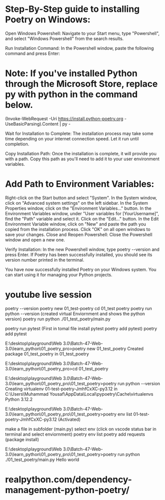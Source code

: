
# Step-By-Step guide to installing Poetry on Windows:
Open Windows Powershell: Navigate to your Start menu, type "Powershell", and select "Windows Powershell" from the search results.

Run Installation Command: In the Powershell window, paste the following command and press Enter:

# Note: If you've installed Python through the Microsoft Store, replace py with python in the command below.
(Invoke-WebRequest -Uri https://install.python-poetry.org -UseBasicParsing).Content | py -

Wait for Installation to Complete: The installation process may take some time depending on your internet connection speed. Let it run until completion.

Copy Installation Path: Once the installation is complete, it will provide you with a path. Copy this path as you'll need to add it to your user environment variables.

# Add Path to Environment Variables:

Right-click on the Start button and select "System".
In the System window, click on "Advanced system settings" on the left sidebar.
In the System Properties window, click on the "Environment Variables..." button.
In the Environment Variables window, under "User variables for [YourUsername]", find the "Path" variable and select it.
Click on the "Edit..." button.
In the Edit Environment Variable window, click on "New" and paste the path you copied from the installation process.
Click "OK" on all open windows to save your changes.
Close and Reopen Powershell: Close the Powershell window and open a new one.

Verify Installation: In the new Powershell window, type poetry --version and press Enter. If Poetry has been successfully installed, you should see its version number printed in the terminal.

You have now successfully installed Poetry on your Windows system. You can start using it for managing your Python projects.




# youtube live session
poetry --version
poetry new 01_test-poetry
cd 01_test poetry
poetry run python --version (created virtual Enviornment and shows the python version)
poetry run python ./01_test_poetry/main.py


poetry run pytest (First in tomal file install pytest poetry add pytest)
poetry add pytest



E:\desktop\playground\Web 3.0\Batch-47-Web-3.0\learn_python\01_poetry_pro>poetry new 01_test_poetry
Created package 01_test_poetry in 01_test_poetry

E:\desktop\playground\Web 3.0\Batch-47-Web-3.0\learn_python\01_poetry_pro>cd 01_test_poetry


E:\desktop\playground\Web 3.0\Batch-47-Web-3.0\learn_python\01_poetry_pro\01_test_poetry>poetry run python --version
Creating virtualenv 01-test-poetry-JmhfCxXC-py3.12 in C:\Users\Muhammad Yousaf\AppData\Local\pypoetry\Cache\virtualenvs
Python 3.12.2

E:\desktop\playground\Web 3.0\Batch-47-Web-3.0\learn_python\01_poetry_pro\01_test_poetry>poetry env list
01-test-poetry-JmhfCxXC-py3.12 (Activated)

make a file in subfolder (main.py)
select env (click on vscode status bar in terminal and select enviornment)
poetry env list 
poetry add requests (package install)


E:\desktop\playground\Web 3.0\Batch-47-Web-3.0\learn_python\01_poetry_pro\01_test_poetry>poetry run python ./01_test_poetry/main.py
Hello world

# realpython.com/dependency-management-python-poetry/
